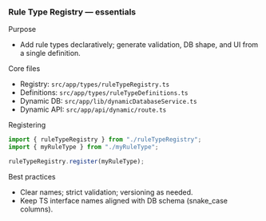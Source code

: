 ### Rule Type Registry — essentials

Purpose

- Add rule types declaratively; generate validation, DB shape, and UI from a single definition.

Core files

- Registry: `src/app/types/ruleTypeRegistry.ts`
- Definitions: `src/app/types/ruleTypeDefinitions.ts`
- Dynamic DB: `src/app/lib/dynamicDatabaseService.ts`
- Dynamic API: `src/app/api/dynamic/route.ts`

Registering

```ts
import { ruleTypeRegistry } from "./ruleTypeRegistry";
import { myRuleType } from "./myRuleType";

ruleTypeRegistry.register(myRuleType);
```

Best practices

- Clear names; strict validation; versioning as needed.
- Keep TS interface names aligned with DB schema (snake_case columns).
